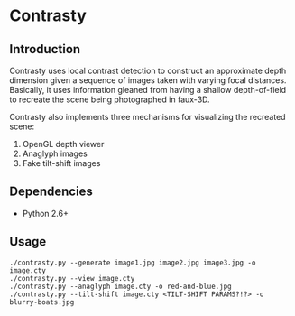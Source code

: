Contrasty
=========

Introduction
------------

Contrasty uses local contrast detection to construct an approximate depth dimension given a sequence of images taken with varying focal distances. Basically, it uses information gleaned from having a shallow depth-of-field to recreate
the scene being photographed in faux-3D.

Contrasty also implements three mechanisms for visualizing the recreated scene:

1. OpenGL depth viewer
2. Anaglyph images
3. Fake tilt-shift images

Dependencies
------------

* Python 2.6+

Usage
-----

    ./contrasty.py --generate image1.jpg image2.jpg image3.jpg -o image.cty
    ./contrasty.py --view image.cty
    ./contrasty.py --anaglyph image.cty -o red-and-blue.jpg
    ./contrasty.py --tilt-shift image.cty <TILT-SHIFT PARAMS?!?> -o blurry-boats.jpg
